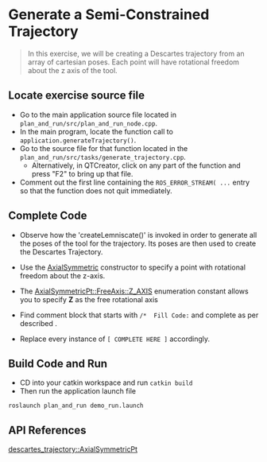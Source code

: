 # Generate a Semi-Constrained Trajectory
>In this exercise, we will be creating a Descartes trajectory from an array of cartesian poses.  Each point will have rotational freedom about the z axis of the tool.

## Locate exercise source file

  * Go to the main application source file located in `plan_and_run/src/plan_and_run_node.cpp`.
  * In the main program, locate the function call to `application.generateTrajectory()`. 
  * Go to the source file for that function located in the `plan_and_run/src/tasks/generate_trajectory.cpp`.
     * Alternatively, in QTCreator, click on any part of the function and press "F2" to bring up that file.
  * Comment out the first line containing the `ROS_ERROR_STREAM( ...` entry so that the function does not quit immediately.

## Complete Code
 * Observe how the 'createLemniscate()' is invoked in order to generate all the poses of the tool for the trajectory. Its poses are then used to create the Descartes Trajectory.
 * Use the [AxialSymmetric](http://docs.ros.org/indigo/api/descartes_trajectory/html/classdescartes__trajectory_1_1AxialSymmetricPt.html#a552cfabcd4891ea01886fa1b258de7f1) constructor to specify a point with rotational freedom about the z-axis.
 * The [AxialSymmetricPt::FreeAxis::Z_AXIS](http://docs.ros.org/indigo/api/descartes_trajectory/html/classdescartes__trajectory_1_1AxialSymmetricPt.html#a65bf672235bde219db6667892efebbc2) enumeration constant allows you to specify **Z** as the free rotational axis
 * Find comment block that starts with `/*  Fill Code:` and complete as per described .

 * Replace every instance of `[ COMPLETE HERE ]` accordingly.

## Build Code and Run

 * CD into your catkin workspace and run `catkin build`
 * Then run the application launch file
```
roslaunch plan_and_run demo_run.launch
```

## API References

[descartes_trajectory::AxialSymmetricPt](http://docs.ros.org/indigo/api/descartes_trajectory/html/classdescartes__trajectory_1_1AxialSymmetricPt.html)
